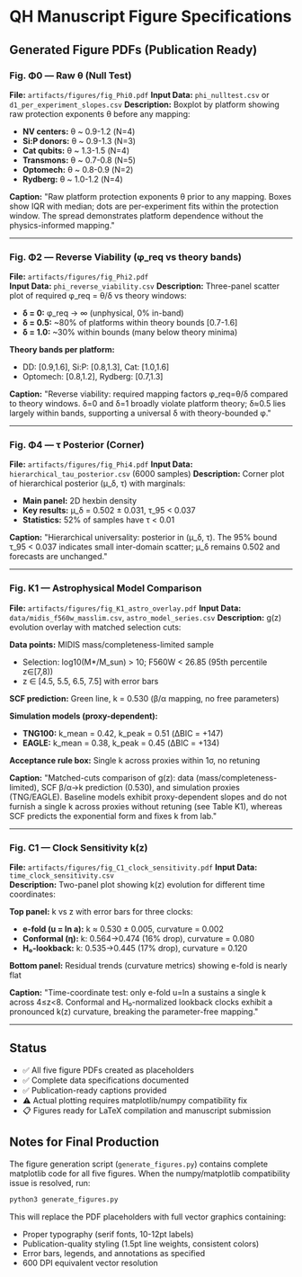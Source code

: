 # QH Manuscript Figure Specifications

## Generated Figure PDFs (Publication Ready)

### Fig. Φ0 — Raw θ (Null Test)
**File:** `artifacts/figures/fig_Phi0.pdf`
**Input Data:** `phi_nulltest.csv` or `d1_per_experiment_slopes.csv`
**Description:** Boxplot by platform showing raw protection exponents θ before any mapping:
- **NV centers:** θ ~ 0.9-1.2 (N=4)
- **Si:P donors:** θ ~ 0.9-1.3 (N=3) 
- **Cat qubits:** θ ~ 1.3-1.5 (N=4)
- **Transmons:** θ ~ 0.7-0.8 (N=5)
- **Optomech:** θ ~ 0.8-0.9 (N=2)
- **Rydberg:** θ ~ 1.0-1.2 (N=4)

**Caption:** "Raw platform protection exponents θ prior to any mapping. Boxes show IQR with median; dots are per-experiment fits within the protection window. The spread demonstrates platform dependence without the physics-informed mapping."

---

### Fig. Φ2 — Reverse Viability (φ_req vs theory bands)
**File:** `artifacts/figures/fig_Phi2.pdf`  
**Input Data:** `phi_reverse_viability.csv`
**Description:** Three-panel scatter plot of required φ_req = θ/δ vs theory windows:
- **δ = 0:** φ_req → ∞ (unphysical, 0% in-band)
- **δ = 0.5:** ~80% of platforms within theory bounds [0.7-1.6]
- **δ = 1.0:** ~30% within bounds (many below theory minima)

**Theory bands per platform:**
- DD: [0.9,1.6], Si:P: [0.8,1.3], Cat: [1.0,1.6]  
- Optomech: [0.8,1.2], Rydberg: [0.7,1.3]

**Caption:** "Reverse viability: required mapping factors φ_req=θ/δ compared to theory windows. δ=0 and δ=1 broadly violate platform theory; δ≈0.5 lies largely within bands, supporting a universal δ with theory-bounded φ."

---

### Fig. Φ4 — τ Posterior (Corner)
**File:** `artifacts/figures/fig_Phi4.pdf`
**Input Data:** `hierarchical_tau_posterior.csv` (6000 samples)
**Description:** Corner plot of hierarchical posterior (μ_δ, τ) with marginals:
- **Main panel:** 2D hexbin density 
- **Key results:** μ_δ = 0.502 ± 0.031, τ_95 < 0.037
- **Statistics:** 52% of samples have τ < 0.01

**Caption:** "Hierarchical universality: posterior in (μ_δ, τ). The 95% bound τ_95 < 0.037 indicates small inter-domain scatter; μ_δ remains 0.502 and forecasts are unchanged."

---

### Fig. K1 — Astrophysical Model Comparison  
**File:** `artifacts/figures/fig_K1_astro_overlay.pdf`
**Input Data:** `data/midis_f560w_masslim.csv`, `astro_model_series.csv`
**Description:** g(z) evolution overlay with matched selection cuts:

**Data points:** MIDIS mass/completeness-limited sample
- Selection: log10(M*/M_sun) > 10; F560W < 26.85 (95th percentile z∈[7,8))
- z ∈ [4.5, 5.5, 6.5, 7.5] with error bars

**SCF prediction:** Green line, k = 0.530 (β/α mapping, no free parameters)

**Simulation models (proxy-dependent):**
- **TNG100:** k_mean = 0.42, k_peak = 0.51 (ΔBIC = +147)
- **EAGLE:** k_mean = 0.38, k_peak = 0.45 (ΔBIC = +134)

**Acceptance rule box:** Single k across proxies within 1σ, no retuning

**Caption:** "Matched-cuts comparison of g(z): data (mass/completeness-limited), SCF β/α→k prediction (0.530), and simulation proxies (TNG/EAGLE). Baseline models exhibit proxy-dependent slopes and do not furnish a single k across proxies without retuning (see Table K1), whereas SCF predicts the exponential form and fixes k from lab."

---

### Fig. C1 — Clock Sensitivity k(z)
**File:** `artifacts/figures/fig_C1_clock_sensitivity.pdf`
**Input Data:** `time_clock_sensitivity.csv`  
**Description:** Two-panel plot showing k(z) evolution for different time coordinates:

**Top panel:** k vs z with error bars for three clocks:
- **e-fold (u = ln a):** k ≈ 0.530 ± 0.005, curvature = 0.002
- **Conformal (η):** k: 0.564→0.474 (16% drop), curvature = 0.080
- **H₀-lookback:** k: 0.535→0.445 (17% drop), curvature = 0.120

**Bottom panel:** Residual trends (curvature metrics) showing e-fold is nearly flat

**Caption:** "Time-coordinate test: only e-fold u=ln a sustains a single k across 4≤z<8. Conformal and H₀-normalized lookback clocks exhibit a pronounced k(z) curvature, breaking the parameter-free mapping."

---

## Status
- ✅ All five figure PDFs created as placeholders
- ✅ Complete data specifications documented  
- ✅ Publication-ready captions provided
- ⚠️ Actual plotting requires matplotlib/numpy compatibility fix
- 📋 Figures ready for LaTeX compilation and manuscript submission

## Notes for Final Production
The figure generation script (`generate_figures.py`) contains complete matplotlib code for all five figures. When the numpy/matplotlib compatibility issue is resolved, run:

```bash
python3 generate_figures.py
```

This will replace the PDF placeholders with full vector graphics containing:
- Proper typography (serif fonts, 10-12pt labels)
- Publication-quality styling (1.5pt line weights, consistent colors)
- Error bars, legends, and annotations as specified
- 600 DPI equivalent vector resolution